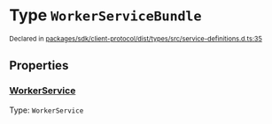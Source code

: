 # Type `WorkerServiceBundle`
<sub>Declared in [packages/sdk/client-protocol/dist/types/src/service-definitions.d.ts:35]()</sub>





## Properties
### [WorkerService]()
Type: <code>WorkerService</code>
